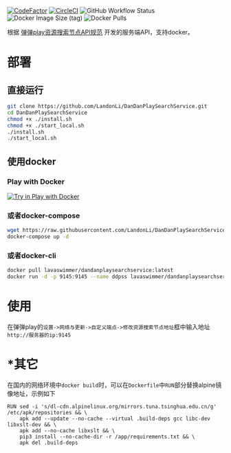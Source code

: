 [![CodeFactor](https://www.codefactor.io/repository/github/landonli/dandanplaysearchservice/badge)](https://www.codefactor.io/repository/github/landonli/dandanplaysearchservice)
[![CircleCI](https://dl.circleci.com/status-badge/img/gh/LandonLi/DanDanPlaySearchService/tree/master.svg?style=svg)](https://dl.circleci.com/status-badge/redirect/gh/LandonLi/DanDanPlaySearchService/tree/master)
![GitHub Workflow Status](https://img.shields.io/github/actions/workflow/status/landonli/dandanplaysearchservice/main.yml?branch=master)
![Docker Image Size (tag)](https://img.shields.io/docker/image-size/lavaswimmer/dandanplaysearchservice/latest)
![Docker Pulls](https://img.shields.io/docker/pulls/lavaswimmer/dandanplaysearchservice)

根据 [弹弹play资源搜索节点API规范](https://github.com/kaedei/dandanplay-libraryindex/blob/master/api/ResourceService.md) 开发的服务端API，支持docker。

# 部署

## 直接运行

```bash
git clone https://github.com/LandonLi/DanDanPlaySearchService.git
cd DanDanPlaySearchService
chmod +x ./install.sh
chmod +x ./start_local.sh
./install.sh
./start_local.sh
```

## 使用docker

### Play with Docker

[![Try in Play with Docker](https://raw.githubusercontent.com/play-with-docker/stacks/master/assets/images/button.png)](https://labs.play-with-docker.com/?stack=https://raw.githubusercontent.com/LandonLi/DanDanPlaySearchService/master/docker-compose.yml)

### 或者docker-compose

```bash
wget https://raw.githubusercontent.com/LandonLi/DanDanPlaySearchService/master/docker-compose.yml
docker-compose up -d
```

### 或者docker-cli

```bash
docker pull lavaswimmer/dandanplaysearchservice:latest
docker run -d -p 9145:9145 --name ddpss lavaswimmer/dandanplaysearchservice
```

# 使用

在弹弹play的`设置->网络与更新->自定义端点->修改资源搜索节点地址`框中输入地址`http://服务器的ip:9145`

# *其它

在国内的网络环境中`docker build`时，可以在`Dockerfile`中`RUN`部分替换alpine镜像地址，示例如下

```
RUN sed -i 's/dl-cdn.alpinelinux.org/mirrors.tuna.tsinghua.edu.cn/g' /etc/apk/repositories && \
    apk add --update --no-cache --virtual .build-deps gcc libc-dev libxslt-dev && \
    apk add --no-cache libxslt && \
    pip3 install --no-cache-dir -r /app/requirements.txt && \
    apk del .build-deps
```
